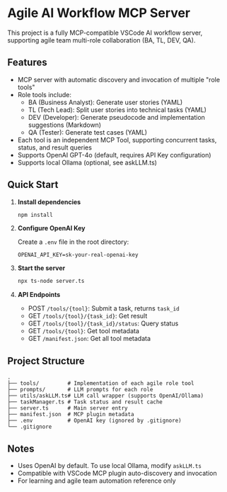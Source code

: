 # Agile AI Workflow MCP Server

This project is a fully MCP-compatible VSCode AI workflow server, supporting agile team multi-role collaboration (BA, TL, DEV, QA).

## Features

- MCP server with automatic discovery and invocation of multiple "role tools"
- Role tools include:
  - BA (Business Analyst): Generate user stories (YAML)
  - TL (Tech Lead): Split user stories into technical tasks (YAML)
  - DEV (Developer): Generate pseudocode and implementation suggestions (Markdown)
  - QA (Tester): Generate test cases (YAML)
- Each tool is an independent MCP Tool, supporting concurrent tasks, status, and result queries
- Supports OpenAI GPT-4o (default, requires API Key configuration)
- Supports local Ollama (optional, see askLLM.ts)

## Quick Start

1. **Install dependencies**

    ```sh
    npm install
    ```

2. **Configure OpenAI Key**

    Create a `.env` file in the root directory:

    ```env
    OPENAI_API_KEY=sk-your-real-openai-key
    ```

3. **Start the server**

    ```sh
    npx ts-node server.ts
    ```

4. **API Endpoints**

    - POST `/tools/{tool}`: Submit a task, returns `task_id`
    - GET `/tools/{tool}/{task_id}`: Get result
    - GET `/tools/{tool}/{task_id}/status`: Query status
    - GET `/tools/{tool}`: Get tool metadata
    - GET `/manifest.json`: Get all tool metadata

## Project Structure

```text
.
├── tools/         # Implementation of each agile role tool
├── prompts/       # LLM prompts for each role
├── utils/askLLM.ts# LLM call wrapper (supports OpenAI/Ollama)
├── taskManager.ts # Task status and result cache
├── server.ts      # Main server entry
├── manifest.json  # MCP plugin metadata
├── .env           # OpenAI key (ignored by .gitignore)
└── .gitignore
```

## Notes

- Uses OpenAI by default. To use local Ollama, modify `askLLM.ts`
- Compatible with VSCode MCP plugin auto-discovery and invocation
- For learning and agile team automation reference only
